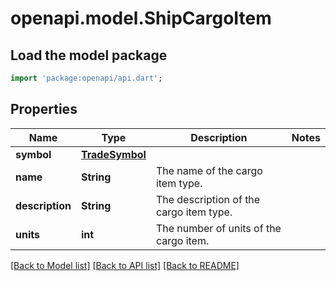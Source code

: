 # openapi.model.ShipCargoItem

## Load the model package
```dart
import 'package:openapi/api.dart';
```

## Properties
Name | Type | Description | Notes
------------ | ------------- | ------------- | -------------
**symbol** | [**TradeSymbol**](TradeSymbol.md) |  | 
**name** | **String** | The name of the cargo item type. | 
**description** | **String** | The description of the cargo item type. | 
**units** | **int** | The number of units of the cargo item. | 

[[Back to Model list]](../README.md#documentation-for-models) [[Back to API list]](../README.md#documentation-for-api-endpoints) [[Back to README]](../README.md)


